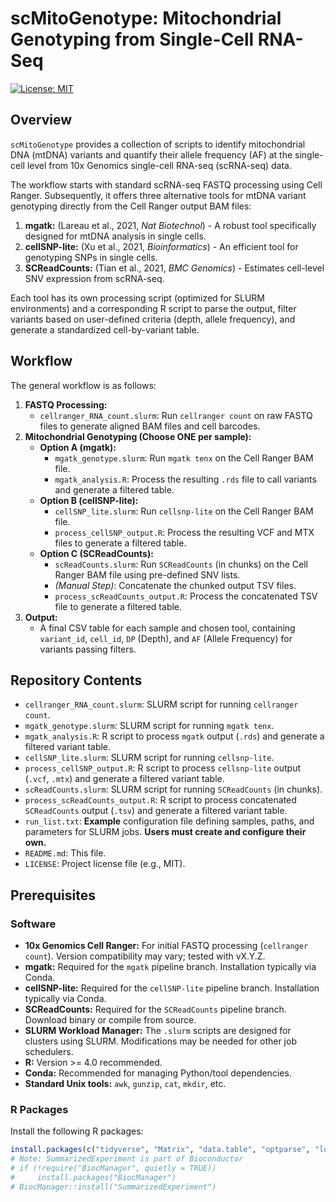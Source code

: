 # scMitoGenotype: Mitochondrial Genotyping from Single-Cell RNA-Seq

[![License: MIT](https://img.shields.io/badge/License-MIT-yellow.svg)](https://opensource.org/licenses/MIT) <!-- Replace MIT with your actual license if different -->

## Overview

`scMitoGenotype` provides a collection of scripts to identify mitochondrial DNA (mtDNA) variants and quantify their allele frequency (AF) at the single-cell level from 10x Genomics single-cell RNA-seq (scRNA-seq) data.

The workflow starts with standard scRNA-seq FASTQ processing using Cell Ranger. Subsequently, it offers three alternative tools for mtDNA variant genotyping directly from the Cell Ranger output BAM files:

1.  **mgatk:** (Lareau et al., 2021, *Nat Biotechnol*) - A robust tool specifically designed for mtDNA analysis in single cells.
2.  **cellSNP-lite:** (Xu et al., 2021, *Bioinformatics*) - An efficient tool for genotyping SNPs in single cells.
3.  **SCReadCounts:** (Tian et al., 2021, *BMC Genomics*) - Estimates cell-level SNV expression from scRNA-seq.

Each tool has its own processing script (optimized for SLURM environments) and a corresponding R script to parse the output, filter variants based on user-defined criteria (depth, allele frequency), and generate a standardized cell-by-variant table.

## Workflow

The general workflow is as follows:

1.  **FASTQ Processing:**
    *   `cellranger_RNA_count.slurm`: Run `cellranger count` on raw FASTQ files to generate aligned BAM files and cell barcodes.
2.  **Mitochondrial Genotyping (Choose ONE per sample):**
    *   **Option A (mgatk):**
        *   `mgatk_genotype.slurm`: Run `mgatk tenx` on the Cell Ranger BAM file.
        *   `mgatk_analysis.R`: Process the resulting `.rds` file to call variants and generate a filtered table.
    *   **Option B (cellSNP-lite):**
        *   `cellSNP_lite.slurm`: Run `cellsnp-lite` on the Cell Ranger BAM file.
        *   `process_cellSNP_output.R`: Process the resulting VCF and MTX files to generate a filtered table.
    *   **Option C (SCReadCounts):**
        *   `scReadCounts.slurm`: Run `SCReadCounts` (in chunks) on the Cell Ranger BAM file using pre-defined SNV lists.
        *   *(Manual Step)*: Concatenate the chunked output TSV files.
        *   `process_scReadCounts_output.R`: Process the concatenated TSV file to generate a filtered table.
3.  **Output:**
    *   A final CSV table for each sample and chosen tool, containing `variant_id`, `cell_id`, `DP` (Depth), and `AF` (Allele Frequency) for variants passing filters.

## Repository Contents

*   `cellranger_RNA_count.slurm`: SLURM script for running `cellranger count`.
*   `mgatk_genotype.slurm`: SLURM script for running `mgatk tenx`.
*   `mgatk_analysis.R`: R script to process `mgatk` output (`.rds`) and generate a filtered variant table.
*   `cellSNP_lite.slurm`: SLURM script for running `cellsnp-lite`.
*   `process_cellSNP_output.R`: R script to process `cellsnp-lite` output (`.vcf`, `.mtx`) and generate a filtered variant table.
*   `scReadCounts.slurm`: SLURM script for running `SCReadCounts` (in chunks).
*   `process_scReadCounts_output.R`: R script to process concatenated `SCReadCounts` output (`.tsv`) and generate a filtered variant table.
*   `run_list.txt`: **Example** configuration file defining samples, paths, and parameters for SLURM jobs. **Users must create and configure their own.**
*   `README.md`: This file.
*   `LICENSE`: Project license file (e.g., MIT).

## Prerequisites

### Software

*   **10x Genomics Cell Ranger:** For initial FASTQ processing (`cellranger count`). Version compatibility may vary; tested with vX.Y.Z.
*   **mgatk:** Required for the `mgatk` pipeline branch. Installation typically via Conda.
*   **cellSNP-lite:** Required for the `cellSNP-lite` pipeline branch. Installation typically via Conda.
*   **SCReadCounts:** Required for the `SCReadCounts` pipeline branch. Download binary or compile from source.
*   **SLURM Workload Manager:** The `.slurm` scripts are designed for clusters using SLURM. Modifications may be needed for other job schedulers.
*   **R:** Version >= 4.0 recommended.
*   **Conda:** Recommended for managing Python/tool dependencies.
*   **Standard Unix tools:** `awk`, `gunzip`, `cat`, `mkdir`, etc.

### R Packages

Install the following R packages:

```R
install.packages(c("tidyverse", "Matrix", "data.table", "optparse", "logr", "SummarizedExperiment", "vcfR"))
# Note: SummarizedExperiment is part of Bioconductor
# if (!require("BiocManager", quietly = TRUE))
#     install.packages("BiocManager")
# BiocManager::install("SummarizedExperiment")